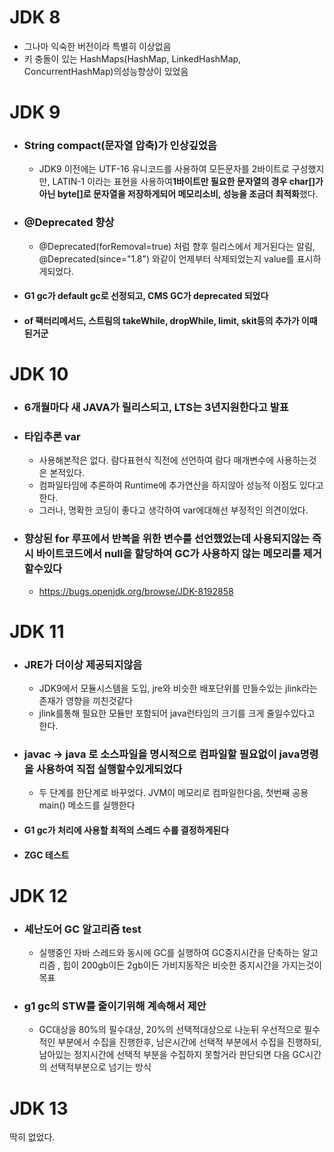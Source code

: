 # JDK 8
- 그나마 익숙한 버전이라 특별히 이상없음
- 키 충돌이 있는 HashMaps(HashMap, LinkedHashMap, ConcurrentHashMap)의성능향상이 있었음

# JDK 9
- ### String compact(문자열 압축)가 인상깊었음
   - JDK9 이전에는 UTF-16 유니코드를 사용하여 모든문자를 2바이트로 구성했지만, LATIN-1 이라는 표현을 사용하여**1바이트만 필요한 문자열의 경우 char[]가 아닌 byte[]로 문자열을 저장하게되어 메모리소비, 성능을 조금더 최적화**했다.

- ### @Deprecated 향상
   - @Deprecated(forRemoval=true) 처럼 향후 릴리스에서 제거된다는 알림, @Deprecated(since="1.8") 와같이 언제부터 삭제되었는지 value를 표시하게되었다. 

- #### G1 gc가 default gc로 선정되고, CMS GC가 deprecated 되었다
- #### of 팩터리메서드, 스트림의 takeWhile, dropWhile, limit, skit등의 추가가 이때 된거군

# JDK 10
- ### 6개월마다 새 JAVA가 릴리스되고, LTS는 3년지원한다고 발표 

- ### 타입추론 var
  - 사용해본적은 없다. 람다표현식 직전에 선언하여 람다 매개변수에 사용하는것은 본적있다.    
  - 컴파일타임에 추론하여 Runtime에 추가연산을 하지않아 성능적 이점도 있다고 한다.    
  - 그러나, 명확한 코딩이 좋다고 생각하여 var에대해선 부정적인 의견이었다.   

- ###  향상된 for 루프에서 반복을 위한 변수를 선언했었는데 사용되지않는 즉시 바이트코드에서 null을 할당하여 GC가 사용하지 않는 메모리를 제거할수있다
    - https://bugs.openjdk.org/browse/JDK-8192858

# JDK 11
- ### JRE가 더이상 제공되지않음
   - JDK9에서 모듈시스템을 도입, jre와 비슷한 배포단위를 만들수있는 jlink라는 존재가 영향을 끼친것같다 
   - jlink를통해 필요한 모듈만 포함되어 java런타임의 크기를 크게 줄일수있다고 한다. 

- ### javac -> java 로 소스파일을 명시적으로 컴파일할 필요없이 java명령을 사용하여 직접 실행할수있게되었다
   - 두 단계를 한단계로 바꾸었다. JVM이 메모리로 컴파일한다음, 첫번째 공용 main() 메소드를 실행한다

- #### G1 gc가 처리에 사용할 최적의 스레드 수를 결정하게된다 
- #### ZGC 테스트

# JDK 12
- ### 셰난도어 GC 알고리즘 test
   - 실행중인 자바 스레드와 동시에 GC를 실행하여 GC중지시간을 단축하는 알고리즘 , 힙이 200gb이든 2gb이든 가비지동작은 비슷한 중지시간을 가지는것이 목표

- ### g1 gc의 STW를 줄이기위해 계속해서 제안
   - GC대상을 80%의 필수대상, 20%의 선택적대상으로 나눈뒤 우선적으로 필수적인 부분에서 수집을 진행한후,
 남은시간에 선택적 부분에서 수집을 진행하되,  남아있는 정지시간에 선택적 부분을 수집하지 못할거라 판단되면 다음 GC시간의 선택적부분으로 넘기는 방식

# JDK 13
딱히 없었다.
